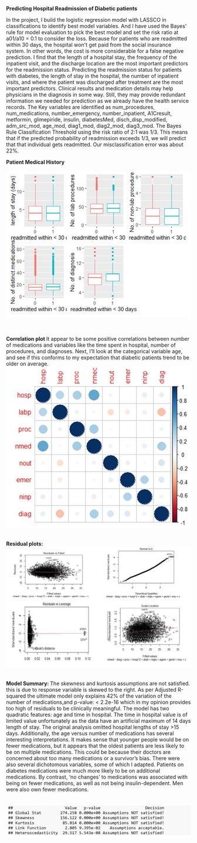 <b>Predicting Hospital Readmission of Diabetic patients</b>

In the project, I build the logistic regression model with LASSCO in classifications to identify best model variables. And I have used the Bayes' rule for model evaluation to pick the best model and set the risk ratio at a01/a10 = 0.1 to consider the loss. Because for patients who are readmitted within 30 days, the hospital won't get paid from the social insurance system. In other words, the cost is more considerable for a false negative prediction. I find that the length of a hospital stay, the frequency of the inpatient visit, and the discharge location are the most important predictors for the readmission status.
Predicting the readmission status for patients with diabetes, the length of stay in the hospital, the number of inpatient visits, and where the patient was discharged after treatment are the most important predictors. Clinical results and medication details may help physicians in the diagnosis in some way. Still, they may provide redundant information we needed for prediction as we already have the health service records. The Key variables are identified as num_procedures, num_medications, number_emergency, number_inpatient, A1Cresult, metformin, glimepiride, insulin, diabetesMed, disch_disp_modified, adm_src_mod, age_mod, diag1_mod, diag2_mod, diag3_mod. The Bayes Rule Classification Threshold using the risk ratio of 2:1 was 1/3. This means that if the predicted probability of readmission exceeds 1/3, we will predict that that individual gets readmitted. Our misclassification error was about 22%.</br>


<b>Patient Medical History</b><br />
  <br />
   ![](images/P3_BoxPlot.JPG)
  
 <br />
 


<b>Correlation plot </b>
It appear to be some positive correlations between number of medications and variables like the time spent in hospital, number of procedures, and diagnoses. Next, I’ll look at the categorical variable age, and see if this conforms to my expectation that diabetic patients trend to be older on average.
  <br />
   ![](images/P3_Correlationplot.JPG)
 
 <br />
<b>Residual plots: </b>  

<br />
     <img src="https://github.com/adityasumbaraju/aditya_portfolio/blob/main/Predicting%20Hospital%20Readmission%20of%20Diabetic%20patients%20Using%20R/images/P3_Plots.JPG" width="800"/><br />
 
 <br />

<b>Model Summary: </b>
The skewness and kurtosis assumptions are not satisfied. this is due to response variable is skewed to the right.
As per Adjusted R-squared the ultimate model only explains 42% of the variation of the number of medications,and p-value: < 2.2e-16 which in my opinion provides too high of residuals to be clinically meaningful.
The model has two quadratic features: age and time in hospital. The time in hospital value is of limited value unfortunately as the data have an artificial maximum of 14 days length of stay. The original analysis omitted hospital lengths of stay >15 days. Additionally, the age versus number of medications has several interesting interpretations. It makes sense that younger people would be on fewer medications, but it appears that the oldest patients are less likely to be on multiple medications. This could be because their doctors are concerned about too many medications or a survivor’s bias.
There were also several dichotomous variables, some of which I adapted. Patients on diabetes medications were much more likely to be on additional medications. By contrast, ‘no changes’ to medications was associated with being on fewer medications, as well as not being insulin-dependent. Men were also own fewer medications.

  <br />
 <img src="https://github.com/adityasumbaraju/aditya_portfolio/blob/main/Predicting%20Hospital%20Readmission%20of%20Diabetic%20patients%20Using%20R/images/P3_summary.JPG" width="800"/><br />
